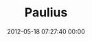 ---
title: "Paulius"
date: 2012-05-18 07:27:40 00:00
permalink: /tamsus_debesis
twitter: ""
likes: [71]
id: 237
gravatar: "http://www.gravatar.com/avatar/d67bba680bea25c9891f44b0d73650a0"
---